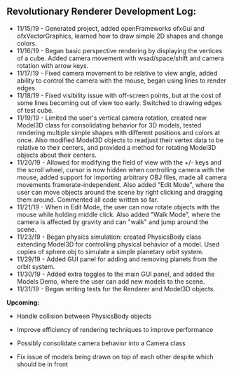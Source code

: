 <h2>Revolutionary Renderer Development Log:</h2>



* 11/15/19 - Generated project, added openFrameworks ofxGui and ofxVectorGraphics, learned how to draw simple 2D shapes and change colors.
* 11/16/19 - Began basic perspective rendering by displaying the vertices of a cube. Added camera movement with wsad/space/shift and camera rotation with arrow keys.
* 11/17/19 - Fixed camera movement to be relative to view angle, added ability to control the camera with the mouse, began using lines to render edges
* 11/18/19 - Fixed visibility issue with off-screen points, but at the cost of some lines becoming out of view too early. Switched to drawing edges of test cube.
* 11/19/19 - Limited the user's vertical camera rotation, created new Model3D class for consolidating behavior for 3D models, tested rendering multiple simple shapes with different positions and colors at once. Also modified Model3D objects to readjust their vertex data to be relative to their centers, and provided a method for rotating Model3D objects about their centers.
* 11/20/19 - Allowed for modifying the field of view with the +/- keys and the scroll wheel, cursor is now hidden when controlling camera with the mouse, added support for importing arbitrary OBJ files, made all camera movements framerate-independent. Also added "Edit Mode", where the user can move objects around the scene by right clicking and dragging them around. Commented all code written so far.
* 11/21/19 - When in Edit Mode, the user can now rotate objects with the mouse while holding middle click. Also added "Walk Mode", where the camera is affected by gravity and can "walk" and jump around the scene.
* 11/23/19 - Began physics simulation: created PhysicsBody class extending Model3D for controlling physical behavior of a model. Used copies of sphere.obj to simulate a simple planetary orbit system.
* 11/29/19 - Added GUI panel for adding and removing planets from the orbit system.
* 11/30/19 - Added extra toggles to the main GUI panel, and added the Models Demo, where the user can add new models to the scene.
* 11/31/19 - Began writing tests for the Renderer and Model3D objects.

**Upcoming:**

* Handle collision between PhysicsBody objects

* Improve efficiency of rendering techniques to improve performance

* Possibly consolidate camera behavior into a Camera class

* Fix issue of models being drawn on top of each other despite which should be in front

  
